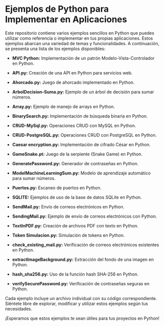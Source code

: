 # Ejemplos de Python para Implementar en Aplicaciones

Este repositorio contiene varios ejemplos sencillos en Python que puedes utilizar como referencia o implementar en tus propias aplicaciones. Estos ejemplos abarcan una variedad de temas y funcionalidades. A continuación, se presenta una lista de los ejemplos disponibles:

- **MVC Python:** Implementación de un patrón Modelo-Vista-Controlador en Python.

- **API.py:** Creación de una API en Python para servicios web.

- **Ahorcado.py:** Juego de ahorcado implementado en Python.

- **ArbolDecision-Suma.py:** Ejemplo de un árbol de decisión para sumar números.

- **Array.py:** Ejemplo de manejo de arrays en Python.

- **BinarySearch.py:** Implementación de búsqueda binaria en Python.

- **CRUD-MySql.py:** Operaciones CRUD con MySQL en Python.

- **CRUD-PostgreSQL.py:** Operaciones CRUD con PostgreSQL en Python.

- **Caesar encryption.py:** Implementación de cifrado César en Python.

- **GameSnake.pt:** Juego de la serpiente (Snake Game) en Python.

- **GeneratePassword.py:** Generador de contraseñas en Python.

- **ModelMachineLearningSum.py:** Modelo de aprendizaje automático para sumar números.

- **Puertos.py:** Escaneo de puertos en Python.

- **SQLITE:** Ejemplos de uso de la base de datos SQLite en Python.

- **SendMail.py:** Envío de correos electrónicos en Python.

- **SendingMail.py:** Ejemplo de envío de correos electrónicos con Python.

- **TextInPDF.py:** Creación de archivos PDF con texto en Python.

- **Token Simulacion.py:** Simulación de tokens en Python.

- **check_existing_mail.py:** Verificación de correos electrónicos existentes en Python.

- **extractImageBackground.py:** Extracción del fondo de una imagen en Python.

- **hash_sha256.py:** Uso de la función hash SHA-256 en Python.

- **verifySecurePassword.py:** Verificación de contraseñas seguras en Python.

Cada ejemplo incluye un archivo individual con su código correspondiente. Siéntete libre de explorar, modificar y utilizar estos ejemplos según tus necesidades.

¡Esperamos que estos ejemplos te sean útiles para tus proyectos en Python!
